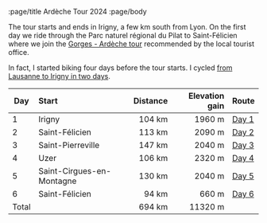 :page/title Ardèche Tour 2024
:page/body

The tour starts and ends in Irigny, a few km south from Lyon.  On the first day
we ride through the Parc naturel régional du Pilat to Saint-Félicien where we
join the [Gorges - Ardèche tour](https://www.ardechoise.com/parcours/gorges-ardeche)
recommended by the local tourist office.

In fact, I started biking four days before the tour starts.  I cycled [from
Lausanne to Irigny in two days](2024-06-13-Lausanne-Lyon.md).

| Day   | Start                     | Distance | Elevation gain | Route
| ---   | :------------------------ | -------: | -------------: | :--
| 1     | Irigny                    | 104 km   |  1960 m        | [Day 1](../data/2024-ardeches/Day-01.gpx)
| 2     | Saint-Félicien            | 113 km   |  2090 m        | [Day 2](../data/2024-ardeches/Day-02.gpx)
| 3     | Saint-Pierreville         | 147 km   |  2040 m        | [Day 3](../data/2024-ardeches/Day-03.gpx)
| 4     | Uzer                      | 106 km   |  2320 m        | [Day 4](../data/2024-ardeches/Day-04.gpx)
| 5     | Saint-Cirgues-en-Montagne | 130 km   |  2040 m        | [Day 5](../data/2024-ardeches/Day-05.gpx)
| 6     | Saint-Félicien            |  94 km   |   660 m        | [Day 6](../data/2024-ardeches/Day-06.gpx)
| Total |                           | 694 km   | 11320 m        |

<div
  class="gpx-trace"
  style="height: 400px;"
  data-gpx-trace="/data/2024-ardeches/Day-01.gpx,/data/2024-ardeches/Day-02.gpx,/data/2024-ardeches/Day-03.gpx,/data/2024-ardeches/Day-04.gpx,/data/2024-ardeches/Day-05.gpx,/data/2024-ardeches/Day-06.gpx">
</div>

